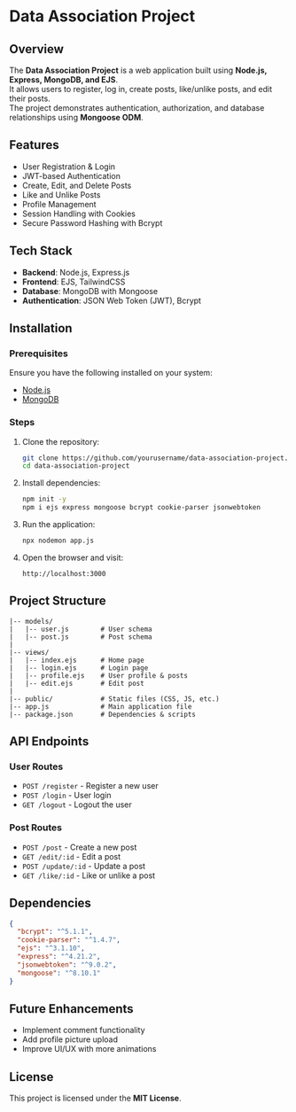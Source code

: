 # Data Association Project

## Overview

The **Data Association Project** is a web application built using **Node.js, Express, MongoDB, and EJS**.<br>
It allows users to register, log in, create posts, like/unlike posts, and edit their posts.<br>
The project demonstrates authentication, authorization, and database relationships using **Mongoose ODM**.

## Features

- User Registration & Login
- JWT-based Authentication
- Create, Edit, and Delete Posts
- Like and Unlike Posts
- Profile Management
- Session Handling with Cookies
- Secure Password Hashing with Bcrypt

## Tech Stack

- **Backend**: Node.js, Express.js
- **Frontend**: EJS, TailwindCSS
- **Database**: MongoDB with Mongoose
- **Authentication**: JSON Web Token (JWT), Bcrypt

## Installation

### Prerequisites

Ensure you have the following installed on your system:

- [Node.js](https://nodejs.org/)
- [MongoDB](https://www.mongodb.com/)

### Steps

1. Clone the repository:
   ```bash
   git clone https://github.com/yourusername/data-association-project.git
   cd data-association-project
   ```
2. Install dependencies:
   ```bash
   npm init -y
   npm i ejs express mongoose bcrypt cookie-parser jsonwebtoken
   ```
3. Run the application:
   ```bash
   npx nodemon app.js
   ```
4. Open the browser and visit:
   ```
   http://localhost:3000
   ```

## Project Structure

```
|-- models/
|   |-- user.js        # User schema
|   |-- post.js        # Post schema
|
|-- views/
|   |-- index.ejs      # Home page
|   |-- login.ejs      # Login page
|   |-- profile.ejs    # User profile & posts
|   |-- edit.ejs       # Edit post
|
|-- public/            # Static files (CSS, JS, etc.)
|-- app.js             # Main application file
|-- package.json       # Dependencies & scripts
```

## API Endpoints

### User Routes

- `POST /register` - Register a new user
- `POST /login` - User login
- `GET /logout` - Logout the user

### Post Routes

- `POST /post` - Create a new post
- `GET /edit/:id` - Edit a post
- `POST /update/:id` - Update a post
- `GET /like/:id` - Like or unlike a post

## Dependencies

```json
{
  "bcrypt": "^5.1.1",
  "cookie-parser": "^1.4.7",
  "ejs": "^3.1.10",
  "express": "^4.21.2",
  "jsonwebtoken": "^9.0.2",
  "mongoose": "^8.10.1"
}
```

## Future Enhancements

- Implement comment functionality
- Add profile picture upload
- Improve UI/UX with more animations

## License

This project is licensed under the **MIT License**.

